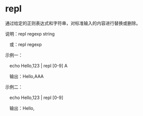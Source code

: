 # repl

通过给定的正则表达式和字符串，对标准输入的内容进行替换或删除。

说明：repl regexp string

　或：repl regexp

示例一：

　echo Hello,123 | repl [0-9] A

　输出：Hello,AAA

示例二：

　echo Hello,123 | repl [0-9]

　输出：Hello,
